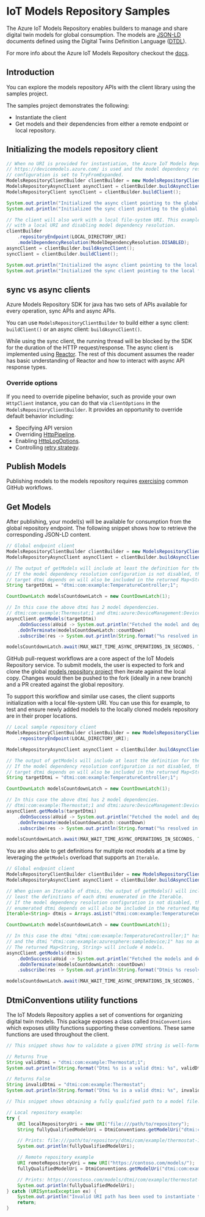 # IoT Models Repository Samples

The Azure IoT Models Repository enables builders to manage and share digital twin models for global consumption. The models are [JSON-LD][json_ld_reference] documents defined using the Digital Twins Definition Language ([DTDL][dtdlv2_reference]).

For more info about the Azure IoT Models Repository checkout the [docs][modelsrepository_msdocs].

## Introduction

You can explore the models repository APIs with the client library using the samples project.

The samples project demonstrates the following:

- Instantiate the client
- Get models and their dependencies from either a remote endpoint or local repository.

## Initializing the models repository client

```java
// When no URI is provided for instantiation, the Azure IoT Models Repository global endpoint
// https://devicemodels.azure.com/ is used and the model dependency resolution
// configuration is set to TryFromExpanded.
ModelsRepositoryClientBuilder clientBuilder = new ModelsRepositoryClientBuilder();
ModelsRepositoryAsyncClient asyncClient = clientBuilder.buildAsyncClient();
ModelsRepositoryClient syncClient = clientBuilder.buildClient();

System.out.println("Initialized the async client pointing to the global endpoint" + asyncClient.getRepositoryUri().toString());
System.out.println("Initialized the sync client pointing to the global endpoint" + syncClient.getRepositoryUri().toString());
```

```java
// The client will also work with a local file-system URI. This example shows initialization
// with a local URI and disabling model dependency resolution.
clientBuilder
    .repositoryEndpoint(LOCAL_DIRECTORY_URI)
    .modelDependencyResolution(ModelDependencyResolution.DISABLED);
asyncClient = clientBuilder.buildAsyncClient();
syncClient = clientBuilder.buildClient();

System.out.println("Initialized the async client pointing to the local file-system: " + asyncClient.getRepositoryUri().toString());
System.out.println("Initialized the sync client pointing to the local file-system: " + syncClient.getRepositoryUri().toString());
```

## sync vs async clients

Azure Models Repository SDK for java has two sets of APIs available for every operation, sync APIs and async APIs.

You can use `ModelsRepositoryClientBuilder` to build either a sync client: `buildClient()` or an async client: `buildAsyncClient()`.

While using the sync client, the running thread will be blocked by the SDK for the duration of the HTTP request/response.
The async client is implemented using [Reactor](https://projectreactor.io/docs/core/release/reference/). The rest of this document assumes the reader has basic understanding of Reactor and how to interact with async API response types.

### Override options

If you need to override pipeline behavior, such as provide your own `HttpClient` instance, you can do that via `clientOptions` in the `ModelsRepositoryClientBuilder`.
It provides an opportunity to override default behavior including:

- Specifying API version
- Overriding [HttpPipeline](https://github.com/Azure/azure-sdk-for-java/blob/master/sdk/core/azure-core/src/main/java/com/azure/core/http/HttpPipeline.java).
- Enabling [HttpLogOptions](https://github.com/Azure/azure-sdk-for-java/blob/master/sdk/core/azure-core/src/main/java/com/azure/core/http/policy/HttpLogOptions.java).
- Controlling [retry strategy](https://github.com/Azure/azure-sdk-for-java/blob/master/sdk/core/azure-core/src/main/java/com/azure/core/http/policy/RetryPolicy.java).

## Publish Models

Publishing models to the models repository requires [exercising][modelsrepository_publish_msdocs] common GitHub workflows.

## Get Models

After publishing, your model(s) will be available for consumption from the global repository endpoint. The following snippet shows how to retrieve the corresponding JSON-LD content.

```java
// Global endpoint client
ModelsRepositoryClientBuilder clientBuilder = new ModelsRepositoryClientBuilder();
ModelsRepositoryAsyncClient asyncClient = clientBuilder.buildAsyncClient();

// The output of getModels will include at least the definition for the target dtmi.
// If the model dependency resolution configuration is not disabled, then models in which the
// target dtmi depends on will also be included in the returned Map<String, String>.
String targetDtmi = "dtmi:com:example:TemperatureController;1";

CountDownLatch modelsCountdownLatch = new CountDownLatch(1);

// In this case the above dtmi has 2 model dependencies.
// dtmi:com:example:Thermostat;1 and dtmi:azure:DeviceManagement:DeviceInformation;1
asyncClient.getModels(targetDtmi)
    .doOnSuccess(aVoid -> System.out.println("Fetched the model and dependencies for: " + targetDtmi))
    .doOnTerminate(modelsCountdownLatch::countDown)
    .subscribe(res -> System.out.println(String.format("%s resolved in %s interfaces.", targetDtmi, res.size())));

modelsCountdownLatch.await(MAX_WAIT_TIME_ASYNC_OPERATIONS_IN_SECONDS, TimeUnit.SECONDS);
```

GitHub pull-request workflows are a core aspect of the IoT Models Repository service. To submit models, the user is expected to fork and clone the global [models repository project][modelsrepository_github_repo] then iterate against the local copy. Changes would then be pushed to the fork (ideally in a new branch) and a PR created against the global repository.

To support this workflow and similar use cases, the client supports initialization with a local file-system URI. You can use this for example, to test and ensure newly added models to the locally cloned models repository are in their proper locations.

```java
// Local sample repository client
ModelsRepositoryClientBuilder clientBuilder = new ModelsRepositoryClientBuilder()
    .repositoryEndpoint(LOCAL_DIRECTORY_URI);

ModelsRepositoryAsyncClient asyncClient = clientBuilder.buildAsyncClient();

// The output of getModels will include at least the definition for the target dtmi.
// If the model dependency resolution configuration is not disabled, then models in which the
// target dtmi depends on will also be included in the returned Map<String, String>.
String targetDtmi = "dtmi:com:example:TemperatureController;1";

CountDownLatch modelsCountdownLatch = new CountDownLatch(1);

// In this case the above dtmi has 2 model dependencies.
// dtmi:com:example:Thermostat;1 and dtmi:azure:DeviceManagement:DeviceInformation;1
asyncClient.getModels(targetDtmi)
    .doOnSuccess(aVoid -> System.out.println("Fetched the model and dependencies for: " + targetDtmi))
    .doOnTerminate(modelsCountdownLatch::countDown)
    .subscribe(res -> System.out.println(String.format("%s resolved in %s interfaces.", targetDtmi, res.size())));

modelsCountdownLatch.await(MAX_WAIT_TIME_ASYNC_OPERATIONS_IN_SECONDS, TimeUnit.SECONDS);
```

You are also able to get definitions for multiple root models at a time by leveraging
the `getModels` overload that supports an `Iterable`.

```java
// Global endpoint client
ModelsRepositoryClientBuilder clientBuilder = new ModelsRepositoryClientBuilder();
ModelsRepositoryAsyncClient asyncClient = clientBuilder.buildAsyncClient();

// When given an Iterable of dtmis, the output of getModels() will include at
// least the definitions of each dtmi enumerated in the Iterable.
// If the model dependency resolution configuration is not disabled, then models in which each
// enumerated dtmi depends on will also be included in the returned Map<String, String>.
Iterable<String> dtmis = Arrays.asList("dtmi:com:example:TemperatureController;1", "dtmi:com:example:azuresphere:sampledevice;1");

CountDownLatch modelsCountdownLatch = new CountDownLatch(1);

// In this case the dtmi "dtmi:com:example:TemperatureController;1" has 2 model dependencies
// and the dtmi "dtmi:com:example:azuresphere:sampledevice;1" has no additional dependencies.
// The returned Map<String, String> will include 4 models.
asyncClient.getModels(dtmis)
    .doOnSuccess(aVoid -> System.out.println("Fetched the models and dependencies for: " + String.join(", ", dtmis)))
    .doOnTerminate(modelsCountdownLatch::countDown)
    .subscribe(res -> System.out.println(String.format("Dtmis %s resolved in %s interfaces.", String.join(", ", dtmis), res.size())));

modelsCountdownLatch.await(MAX_WAIT_TIME_ASYNC_OPERATIONS_IN_SECONDS, TimeUnit.SECONDS);
```

## DtmiConventions utility functions

The IoT Models Repository applies a set of conventions for organizing digital twin models. This package exposes a class
called `DtmiConventions` which exposes utility functions supporting these conventions. These same functions are used throughout the client.

```java
// This snippet shows how to validate a given DTMI string is well-formed.

// Returns True
String validDtmi = "dtmi:com:example:Thermostat;1";
System.out.println(String.format("Dtmi %s is a valid dtmi: %s", validDtmi, DtmiConventions.isValidDtmi(validDtmi)));

// Returns False
String invalidDtmi = "dtmi:com:example:Thermostat";
System.out.println(String.format("Dtmi %s is a valid dtmi: %s", invalidDtmi, DtmiConventions.isValidDtmi(invalidDtmi)));
```

```java
// This snippet shows obtaining a fully qualified path to a model file.

// Local repository example:
try {
    URI localRepositoryUri = new URI("file:///path/to/repository");
    String fullyQualifiedModelUri = DtmiConventions.getModelUri("dtmi:com:example:Thermostat;1", localRepositoryUri, false).toString();

    // Prints: file:///path/to/repository/dtmi/com/example/thermostat-1.json
    System.out.println(fullyQualifiedModelUri);

    // Remote repository example
    URI remoteRepositoryUri = new URI("https://contoso.com/models/");
    fullyQualifiedModelUri = DtmiConventions.getModelUri("dtmi:com:example:Thermostat;1", remoteRepositoryUri, false).toString();

    // Prints: https://constoso.com/models/dtmi/com/example/thermostat-1.json
    System.out.println(fullyQualifiedModelUri);
} catch (URISyntaxException ex) {
    System.out.println("Invalid URI path has been used to instantiate the URI object. Exiting...");
    return;
}
```

<!-- LINKS -->
[modelsrepository_github_repo]: https://github.com/Azure/iot-plugandplay-models
[modelsrepository_sample_extension]: https://github.com/Azure/azure-sdk-for-net/blob/master/sdk/modelsrepository/Azure.IoT.ModelsRepository/samples/ModelsRepositoryClientSamples/ModelsRepositoryClientExtensions.cs
[modelsrepository_clientoptions]: https://github.com/Azure/azure-sdk-for-net/blob/master/sdk/modelsrepository/Azure.IoT.ModelsRepository/src/ModelsRepositoryClientOptions.cs
[modelsrepository_msdocs]: https://docs.microsoft.com/azure/iot-pnp/concepts-model-repository
[modelsrepository_publish_msdocs]: https://docs.microsoft.com/azure/iot-pnp/concepts-model-repository#publish-a-model
[modelsrepository_iot_endpoint]: https://devicemodels.azure.com/
[json_ld_reference]: https://json-ld.org
[dtdlv2_reference]: https://github.com/Azure/opendigitaltwins-dtdl/blob/master/DTDL/v2/dtdlv2.md
[azure_core_transport]: https://github.com/Azure/azure-sdk-for-net/blob/master/sdk/core/Azure.Core/samples/Pipeline.md
[azure_core_diagnostics]: https://github.com/Azure/azure-sdk-for-net/blob/master/sdk/core/Azure.Core/samples/Diagnostics.md
[azure_core_configuration]: https://github.com/Azure/azure-sdk-for-net/blob/master/sdk/core/Azure.Core/samples/Configuration.md
